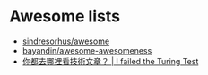 # Awesome lists

* [sindresorhus/awesome](https://github.com/sindresorhus/awesome)
* [bayandin/awesome-awesomeness](https://github.com/bayandin/awesome-awesomeness)
* [你都去哪裡看技術文章？ | I failed the Turing Test](https://vinta.ws/code/where-to-find-great-content-to-read.html)

